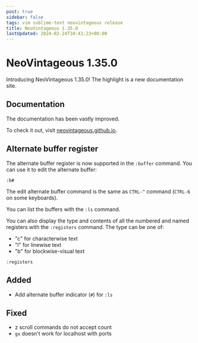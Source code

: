```yaml
---
post: true
sidebar: false
tags: vim sublime-text neovintageous release
title: NeoVintageous 1.35.0
lastUpdated: 2024-02-24T10:41:23+00:00
---
```


# NeoVintageous 1.35.0

Introducing NeoVintageous 1.35.0! The highlight is a new documentation site.

## Documentation

The documentation has been vastly improved.

To check it out, visit [neovintageous.github.io](https://neovintageous.github.io/).

## Alternate buffer register

The alternate buffer register is now supported in the `:buffer` command. You can use it to edit the alternate buffer:

```vim
:b#
```

The edit alternate buffer command is the same as `CTRL-^` command (`CTRL-6` on some keyboards).

You can list the buffers with the `:ls` command.

You can also display the type and contents of all the numbered and named registers with the `:registers` command. The type can be one of:
- "c" for characterwise text
- "l" for linewise text
- "b" for blockwise-visual text

```vim
:registers
```

## Added

- Add alternate buffer indicator (`#`) for `:ls`

## Fixed

-  z scroll commands do not accept count
- `gx` doesn't work for localhost with ports

